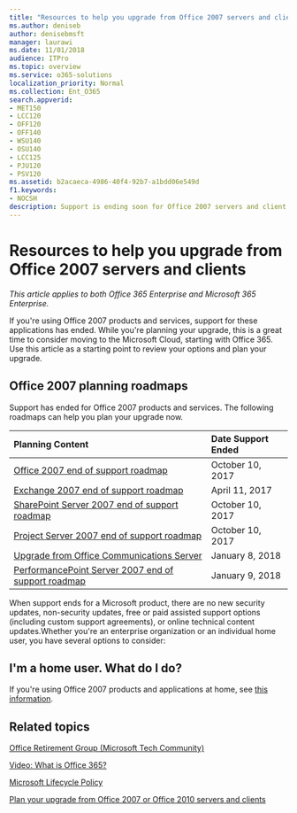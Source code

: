 ```yaml
---
title: "Resources to help you upgrade from Office 2007 servers and clients"
ms.author: deniseb
author: denisebmsft
manager: laurawi
ms.date: 11/01/2018
audience: ITPro
ms.topic: overview
ms.service: o365-solutions
localization_priority: Normal
ms.collection: Ent_O365
search.appverid:
- MET150
- LCC120
- OFF120
- OFF140
- WSU140
- OSU140
- LCC125
- PJU120
- PSV120
ms.assetid: b2acaeca-4986-40f4-92b7-a1bdd06e549d
f1.keywords:
- NOCSH
description: Support is ending soon for Office 2007 servers and client applications, and custom support agreements are not available. Use this article to start planning your upgrade now.
---
```


# Resources to help you upgrade from Office 2007 servers and clients

*This article applies to both Office 365 Enterprise and Microsoft 365 Enterprise.*

If you're using Office 2007 products and services, support for these applications has ended. While you're planning your upgrade, this is a great time to consider moving to the Microsoft Cloud, starting with Office 365. Use this article as a starting point to review your options and plan your upgrade.
      
## Office 2007 planning roadmaps
  
Support has ended for Office 2007 products and services. The following roadmaps can help you plan your upgrade now.

|**Planning Content**|**Date Support Ended**|
|:-----|:-----|
|[Office 2007 end of support roadmap](https://docs.microsoft.com/DeployOffice/office-2007-end-support-roadmap) <br/> |October 10, 2017  <br/> |
|[Exchange 2007 end of support roadmap](exchange-2007-end-of-support.md) <br/> |April 11, 2017  <br/> |
|[SharePoint Server 2007 end of support roadmap](sharepoint-2007-end-of-support.md) <br/> |October 10, 2017  <br/> |
|[Project Server 2007 end of support roadmap](project-server-2007-end-of-support.md) <br/> |October 10, 2017  <br/> |
|[Upgrade from Office Communications Server](https://docs.microsoft.com/SkypeForBusiness/plan-your-deployment/upgrade) <br/> |January 8, 2018  <br/> |
|[PerformancePoint Server 2007 end of support roadmap](pps-2007-end-of-support.md) <br/> |January 9, 2018  <br/> |
   
When support ends for a Microsoft product, there are no new security updates, non-security updates, free or paid assisted support options (including custom support agreements), or online technical content updates.Whether you're an enterprise organization or an individual home user, you have several options to consider:

## I'm a home user. What do I do?

If you're using Office 2007 products and applications at home, see [this information](plan-upgrade-previous-versions-office.md#im-a-home-user-what-do-i-do).
     
## Related topics

[Office Retirement Group (Microsoft Tech Community)](https://go.microsoft.com/fwlink/?linkid=842065)
  
[Video: What is Office 365?](https://support.office.com/article/847caf12-2589-452c-8aca-1c009797678b.aspx)
  
[Microsoft Lifecycle Policy](https://go.microsoft.com/fwlink/?linkid=865200)

[Plan your upgrade from Office 2007 or Office 2010 servers and clients](plan-upgrade-previous-versions-office.md)
  

